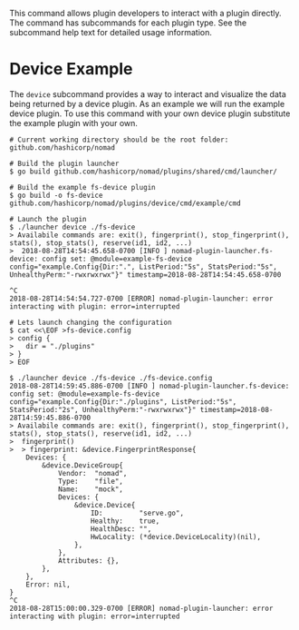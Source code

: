This command allows plugin developers to interact with a plugin directly. The
command has subcommands for each plugin type. See the subcommand help text for
detailed usage information.

# Device Example

The `device` subcommand provides a way to interact and visualize the data being
returned by a device plugin. As an example we will run the example device
plugin. To use this command with your own device plugin substitute the example
plugin with your own.


```
# Current working directory should be the root folder: github.com/hashicorp/nomad

# Build the plugin launcher
$ go build github.com/hashicorp/nomad/plugins/shared/cmd/launcher/

# Build the example fs-device plugin
$ go build -o fs-device github.com/hashicorp/nomad/plugins/device/cmd/example/cmd

# Launch the plugin
$ ./launcher device ./fs-device
> Availabile commands are: exit(), fingerprint(), stop_fingerprint(), stats(), stop_stats(), reserve(id1, id2, ...)
>  2018-08-28T14:54:45.658-0700 [INFO ] nomad-plugin-launcher.fs-device: config set: @module=example-fs-device config="example.Config{Dir:".", ListPeriod:"5s", StatsPeriod:"5s", UnhealthyPerm:"-rwxrwxrwx"}" timestamp=2018-08-28T14:54:45.658-0700

^C
2018-08-28T14:54:54.727-0700 [ERROR] nomad-plugin-launcher: error interacting with plugin: error=interrupted

# Lets launch changing the configuration
$ cat <<\EOF >fs-device.config
> config {
>   dir = "./plugins"
> }
> EOF

$ ./launcher device ./fs-device ./fs-device.config
2018-08-28T14:59:45.886-0700 [INFO ] nomad-plugin-launcher.fs-device: config set: @module=example-fs-device config="example.Config{Dir:"./plugins", ListPeriod:"5s", StatsPeriod:"2s", UnhealthyPerm:"-rwxrwxrwx"}" timestamp=2018-08-28T14:59:45.886-0700
> Availabile commands are: exit(), fingerprint(), stop_fingerprint(), stats(), stop_stats(), reserve(id1, id2, ...)
>  fingerprint()
>  > fingerprint: &device.FingerprintResponse{
    Devices: {
        &device.DeviceGroup{
            Vendor:  "nomad",
            Type:    "file",
            Name:    "mock",
            Devices: {
                &device.Device{
                    ID:         "serve.go",
                    Healthy:    true,
                    HealthDesc: "",
                    HwLocality: (*device.DeviceLocality)(nil),
                },
            },
            Attributes: {},
        },
    },
    Error: nil,
}
^C
2018-08-28T15:00:00.329-0700 [ERROR] nomad-plugin-launcher: error interacting with plugin: error=interrupted
```
